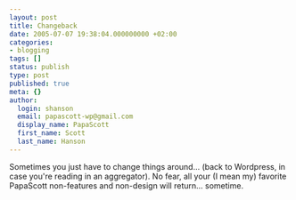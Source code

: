 ```yaml
---
layout: post
title: Changeback
date: 2005-07-07 19:38:04.000000000 +02:00
categories:
- blogging
tags: []
status: publish
type: post
published: true
meta: {}
author:
  login: shanson
  email: papascott-wp@gmail.com
  display_name: PapaScott
  first_name: Scott
  last_name: Hanson
---
```

<p>Sometimes you just have to change things around... (back to Wordpress, in case you're reading in an aggregator). No fear, all your (I mean my) favorite PapaScott non-features and non-design will return... sometime.</p>
